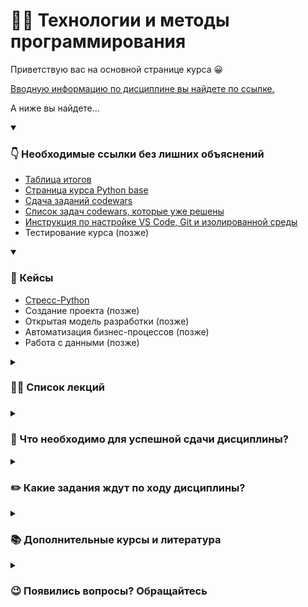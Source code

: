 # 👨‍💻 Технологии и методы программирования

Приветствую вас на основной странице курса 😀

[Вводную информацию по дисциплине вы найдете по ссылке.](https://docs.google.com/presentation/d/1Exy-g6MDnljAMd7XoRHuptF8yBSy8KvOGfP8Bf0tSiM/edit?usp=sharing)

А ниже вы найдете...

<details open> 
  <summary><h3>👇 Необходимые ссылки без лишних объяснений</h3></summary>
    
  * [Таблица итогов](https://docs.google.com/spreadsheets/d/1rtYymujWHRgvxA8Lqms0MuJ0MtaOHghhTcO63BTDWwA/edit?usp=sharing)
  * [Страница курса Python base](https://pyshkovni.github.io/python-base-course/)
  * [Сдача заданий codewars](https://forms.yandex.ru/cloud/66e9d2473e9d080edcda484a/)
  * [Список задач codewars, которые уже решены](https://disk.yandex.ru/d/1WPKv5NVwAAlLw)
  * [Инструкция по настройке VS Code, Git и изолированной среды](./python_ide/README.md#настройка-среды-разработки-vs-code-git-и-изолированная-среда)
  * Тестирование курса (позже)

</details>

<details open> 
  <summary><h3>📝 Кейсы</h3></summary>

  * [Стресс-Python](https://github.com/pyshkovni/timp-stress-python)
  * Создание проекта (позже)
  * Открытая модель разработки (позже)
  * Автоматизация бизнес-процессов (позже)
  * Работа с данными (позже)

</details>

<details>
  <summary><h3>👨‍🏫 Список лекций<h3></summary>

  * [Место Python в современном мире](./about_python_lecture/README.md)
  * [Работа с Python в среде разработки](./python_ide/README.md)
  * Совместная разработка. Теория Git
  * Библиотеки Python

</details>  

<details> 
  <summary><h3>🏅 Что необходимо для успешной сдачи дисциплины?</h3></summary>

  Дисциплина включает в себя:
  
  * разбор кейсов на семинарах о решении прикладных задач программирования;
  
  * лекционный материал о предыстории применяемой технологии;
  
  * материал для самостоятельного изучения
  
  Для успешной сдачи дисциплины необходимо:
  
  * выполнить 5 кейсов;
  
  * выполнить самостоятельное тестирование по курсу `Python base`;
  
  * выполнить самостоятельное задание на портале `codewars`.
  
  За каждое задание вы получаете балл.
  
  Баллы | Оценка
  :-- | :--
  7-6 баллов | Отлично
  5-4 балла | Хорошо
  3-2 балла | Удовлетворительно
  1-0 баллов | Неудовлетворительно
  
  К концу семестра вы получаете оценку согласно полученным баллам.
  
  * Если оценка вас устраивает, то вы ее получаете.
  
  * Если оценка вас не устраивает, то вы можете прийти на экзамен и попытаться ее повысить.
  
  Все сведения об текущей успеваемости вы можете найти по ссылке https://docs.google.com/spreadsheets/d/1rtYymujWHRgvxA8Lqms0MuJ0MtaOHghhTcO63BTDWwA/edit?usp=sharing
  
</details>

<details> 
  <summary><h3>✏️ Какие задания ждут по ходу дисциплины?</h3></summary>

  #### Тестирование курса Python base
  
  В качестве материала для самостоятельного изучения вам предлагается курс по основам Python.
  
  * Курс доступен по ссылке: https://pyshkovni.github.io/python-base-course/
  
  * Курс состоит из двух разделов. В каждом разделе находится список тем, которые включают в себя примеры коды, задачи и вопросы с пояснениями по ходу прохождения.
  
  * По завершению курса вам необходимо пройти тестирование, которое включает вопросы по разобранным темам.
  
  * Тестирование можно пройти до завершения изучения курса, но до указанного срока.
  
  Тестирование доступно по ссылке до *… (позже)*
  
  #### Решение задач codewars
  
  Одним из условий успешной сдачи дисциплины является решение задач на портале [codewars](https://www.codewars.com/).
  
  * Вам необходимо решить достаточно задач для получения уровня 7.
  
  * Список задач не может повторяться у сокурсников более чем на 50%. [Вот список задач codewars, которые уже решены!](https://disk.yandex.ru/d/1WPKv5NVwAAlLw)
  
  * Подробнее о задании по ссылке https://youtu.be/0mgCQjvdinw
  
  * Пример решения задач в codewars https://youtu.be/Q3fZm7lsZi0
  
  [Профиль codewars необходимо прислать до _29.11.2024 20:59_ по ссылке](https://forms.yandex.ru/cloud/66e9d2473e9d080edcda484a/)
  
  #### Кейсы

  На занятиях рассматриваются проблемные ситуации — кейсы, и их способы их решения.
  
  * В начала занятия дается небольшой ликбез — справка по задаче и необходимый материал.
  
  * Затем идет разбор пробной задачи и ответы на вопросы.
  
  * После оставшуюся часть занятия проходит решение кейса каждым студентом или в парах. Преподаватель присутствует при решении и готов помочь!
  
  * В конце занятия результаты кейса необходимо отправить в форму. По завершению кейса выставляется балл за прохождение.

</details>

<details> 
  <summary><h3>📚 Дополнительные курсы и литература</h3></summary>

  * [Язык программирования Python. 2023. ВМК МГУ](https://www.youtube.com/watch?v=Dy_ueC-Girk&list=PL6kSdcHYB3x5PzO26mzRFU6NmsRqd6WgL)
  * [Операционные системы 2024. МГТУ кафедра ИУ9](https://youtu.be/cEjAH5ghWbY?si=-RWlNNg6tlFOVrcI)
  * [Алгоритмы на Python3 2018. Кафедра информатики МФТИ](https://youtu.be/KdZ4HF1SrFs?si=_iPbI7t3UYCe_alH)
  * [MTS True Tech Day. JIT в Python3.13](https://www.youtube.com/watch?v=qaHGzRD3pHg&list=PLBf6S6ZuTomoUSjI_smbTvj-xMouwF0SF&index=1)
  * [MTS True Tech Day. Туллинг в Python по управления](https://www.youtube.com/watch?v=Uu1jslSHTOo&list=PLBf6S6ZuTomoUSjI_smbTvj-xMouwF0SF&index=3)

</details>

<details> 
  <summary><h3>😉 Появились вопросы? Обращайтесь</h3></summary>

  _Пышков Никита Игоревич,_

  _Старший преподаватель кафедры Теории и систем отраслевого управления_

  _Института отраслевого менеджмента РАНХиГС._

  phone: +7(995)904-27-38

  telegram: [@pyshkovni](https://t.me/pyshkovni)

  email: [pyshkov-ni@ranepa.ru](mailto:pyshkov-ni@ranepa.ru)

</details>
